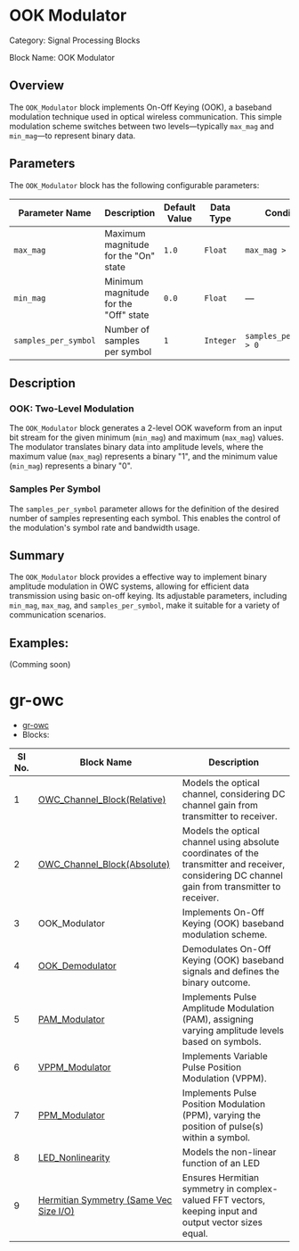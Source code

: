 # OOK Modulator
Category: Signal Processing Blocks

Block Name: OOK Modulator

## Overview
The `OOK_Modulator` block implements On-Off Keying (OOK), a baseband modulation technique used in optical wireless communication. This simple modulation scheme switches between two levels—typically `max_mag` and `min_mag`—to represent binary data.

## Parameters

The `OOK_Modulator` block has the following configurable parameters:

| Parameter Name        | Description                                             | Default Value   | Data Type   | Condition                        |
|-----------------------|---------------------------------------------------------|-----------------|-------------|-----------------------------------|
| `max_mag`             | Maximum magnitude for the "On" state                    | `1.0`           | `Float`     | `max_mag > min_mag`              |
| `min_mag`             | Minimum magnitude for the "Off" state                   | `0.0`           | `Float`     | —                                 |
| `samples_per_symbol`  | Number of samples per symbol                            | `1`             | `Integer`   | `samples_per_symbol > 0`         |

## Description
### OOK: Two-Level Modulation
The `OOK_Modulator` block generates a 2-level OOK waveform from an input bit stream for the given minimum (`min_mag`) and maximum (`max_mag`) values. The modulator translates binary data into amplitude levels, where the maximum value (`max_mag`) represents a binary "1", and the minimum value (`min_mag`) represents a binary "0".

### Samples Per Symbol
The `samples_per_symbol` parameter allows for the definition of the desired number of samples representing each symbol. This enables the control of the modulation's symbol rate and bandwidth usage.

## Summary
The `OOK_Modulator` block provides a effective way to implement binary amplitude modulation in OWC systems, allowing for efficient data transmission using basic on-off keying. Its adjustable parameters, including `min_mag`, `max_mag`, and `samples_per_symbol`, make it suitable for a variety of communication scenarios.

## Examples:
(Comming soon)

# gr-owc
* [gr-owc](https://github.com/UCaNLabUMB/gr-owc/tree/main)
*  Blocks:
  
| Sl No. | Block Name                    | Description                                                                                               |
|--------|--------------------------------|-----------------------------------------------------------------------------------------------------------|
| 1      | [OWC_Channel_Block(Relative)](https://github.com/UCaNLabUMB/gr-owc/blob/main/docs/gr-owc%20Documentation/Blocks/OWC_Channel_Model(Relative).md)    | Models the optical channel, considering DC channel gain from transmitter to receiver.                     |
| 2      | [OWC_Channel_Block(Absolute)](https://github.com/UCaNLabUMB/gr-owc/blob/main/docs/gr-owc%20Documentation/Blocks/OWC_Channel_Block(Absolute).md)    | Models the optical channel using absolute coordinates of the transmitter and receiver, considering DC channel gain from transmitter to receiver. |
| 3      | OOK_Modulator                | Implements On-Off Keying (OOK) baseband modulation scheme.                                                |
| 4      | [OOK_Demodulator](https://github.com/UCaNLabUMB/gr-owc/blob/main/docs/gr-owc%20Documentation/Blocks/OOK_Demodulator.md)                | Demodulates On-Off Keying (OOK) baseband signals and defines the binary outcome.                          |
| 5      | [PAM_Modulator](https://github.com/UCaNLabUMB/gr-owc/blob/main/docs/gr-owc%20Documentation/Blocks/PAM_Modulator.md)                | Implements Pulse Amplitude Modulation (PAM), assigning varying amplitude levels based on symbols.           |
| 6      | [VPPM_Modulator](https://github.com/UCaNLabUMB/gr-owc/blob/main/docs/gr-owc%20Documentation/Blocks/VPPM_Modulator.md)                | Implements Variable Pulse Position Modulation (VPPM).                          |
| 7      | [PPM_Modulator](https://github.com/UCaNLabUMB/gr-owc/blob/main/docs/gr-owc%20Documentation/Blocks/PPM_Modulator.md)                | Implements Pulse Position Modulation (PPM), varying the position of pulse(s) within a symbol.                          |
| 8      | [LED_Nonlinearity](https://github.com/UCaNLabUMB/gr-owc/blob/main/docs/gr-owc%20Documentation/Blocks/LED_Nonlinearity.md)            | Models the non-linear function of an LED  |
| 9      | [Hermitian Symmetry (Same Vec Size I/O)](https://github.com/UCaNLabUMB/gr-owc/blob/main/docs/gr-owc%20Documentation/Blocks/Hermitian_Symmetry_i_o_same_vec_size.md) | Ensures Hermitian symmetry in complex-valued FFT vectors, keeping input and output vector sizes equal.    |
